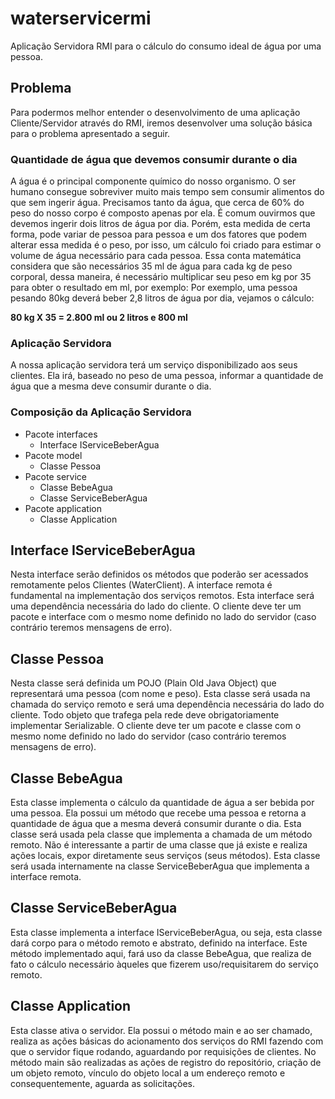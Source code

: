 # waterservicermi
Aplicação Servidora RMI para o cálculo do consumo ideal de água por uma pessoa. 

## Problema
Para podermos melhor entender o desenvolvimento de uma aplicação Cliente/Servidor através do RMI, iremos desenvolver uma solução básica para o problema apresentado a seguir.

### Quantidade de água que devemos consumir durante o dia
A água é o principal componente químico do nosso organismo. O ser humano consegue sobreviver muito mais tempo sem consumir alimentos do que sem ingerir água. Precisamos tanto da água, que cerca de 60% do peso do nosso corpo é composto apenas por ela. É comum ouvirmos que devemos ingerir dois litros de água por dia. Porém, esta medida de certa forma, pode variar de pessoa para pessoa e um dos fatores que podem alterar essa medida é o peso, por isso, um cálculo foi criado para estimar o volume de água necessário para cada pessoa.
Essa conta matemática considera que são necessários 35 ml de água para cada kg de peso corporal, dessa maneira, é necessário multiplicar seu peso em kg por 35 para obter o resultado em ml, por exemplo:
Por exemplo, uma pessoa pesando 80kg deverá beber 2,8 litros de água por dia, vejamos o cálculo:

**80 kg X 35 = 2.800 ml ou 2 litros e 800 ml**

### Aplicação Servidora
A nossa aplicação servidora terá um serviço disponibilizado aos seus clientes. Ela irá, baseado no peso de uma pessoa, informar a quantidade de água que a mesma deve consumir durante o dia.

### Composição da Aplicação Servidora
* Pacote interfaces
	* Interface IServiceBeberAgua
 * Pacote model
	 * Classe Pessoa
* Pacote service
	* Classe BebeAgua
	* Classe ServiceBeberAgua
* Pacote application
	* Classe Application

## Interface IServiceBeberAgua
Nesta interface serão definidos os métodos que poderão ser acessados remotamente pelos Clientes (WaterClient). A interface remota é fundamental na implementação dos serviços remotos. Esta interface será uma dependência necessária do lado do cliente. O cliente deve ter um pacote e interface com o mesmo nome definido no lado do servidor (caso contrário teremos mensagens de erro).
## Classe Pessoa
Nesta classe será definida um POJO (Plain Old Java Object) que representará uma pessoa (com nome e peso). Esta classe será usada na chamada do serviço remoto e será uma dependência necessária do lado do cliente. Todo objeto que trafega pela rede deve obrigatoriamente implementar Serializable. O cliente deve ter um pacote e classe com o mesmo nome definido no lado do servidor (caso contrário teremos mensagens de erro). 
## Classe BebeAgua
Esta classe implementa o cálculo da quantidade de água a ser bebida por uma pessoa. Ela possui um método que recebe uma pessoa e retorna a quantidade de água que a mesma deverá consumir durante o dia. Esta classe será usada pela classe que implementa a chamada de um método remoto. Não é interessante a partir de uma classe que já existe e realiza ações locais, expor diretamente seus serviços (seus métodos). Esta classe será usada internamente na classe ServiceBeberAgua que implementa a interface remota.
## Classe ServiceBeberAgua
Esta classe implementa a interface IServiceBeberAgua, ou seja, esta classe dará corpo para o método remoto e abstrato, definido na interface. Este método implementado aqui, fará uso da classe BebeAgua, que realiza de fato o cálculo necessário àqueles que fizerem uso/requisitarem do serviço remoto.
## Classe Application
Esta classe ativa o servidor. Ela possui o método main e ao ser chamado, realiza as ações básicas do acionamento dos serviços do RMI fazendo com que o servidor fique rodando, aguardando por requisições de clientes. No método main são realizadas as ações de registro do repositório, criação de um objeto remoto, vínculo do objeto local a um endereço remoto e consequentemente, aguarda as solicitações.
